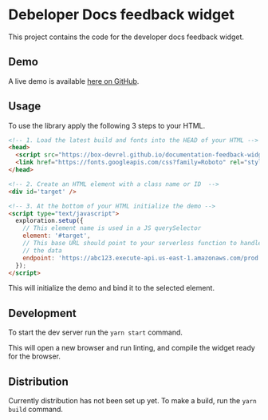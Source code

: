 # Debeloper Docs feedback widget

This project contains the code for the developer docs feedback widget.

## Demo

A live demo is available [here on GitHub](https://box-devrel.github.io/documentation-feedback-widget/). 

## Usage

To use the library apply the following 3 steps to your HTML.

```html
<!-- 1. Load the latest build and fonts into the HEAD of your HTML -->
<head>
  <script src="https://box-devrel.github.io/documentation-feedback-widget/documentation-feedback.min.js"></script>
  <link href="https://fonts.googleapis.com/css?family=Roboto" rel="stylesheet">
</head>

<!-- 2. Create an HTML element with a class name or ID  -->
<div id='target' />

<!-- 3. At the bottom of your HTML initialize the demo -->
<script type="text/javascript">
  exploration.setup({
    // This element name is used in a JS querySelector
    element: '#target',
    // This base URL should point to your serverless function to handle
    // the data 
    endpoint: 'https://abc123.execute-api.us-east-1.amazonaws.com/prod'
  });
</script>
```

This will initialize the demo and bind it to the selected element.

## Development

To start the dev server run the `yarn start` command.

This will open a new browser and run linting, and compile the widget ready
for the browser.

## Distribution

Currently distribution has not been set up yet. To make a build,
run the `yarn build` command.
